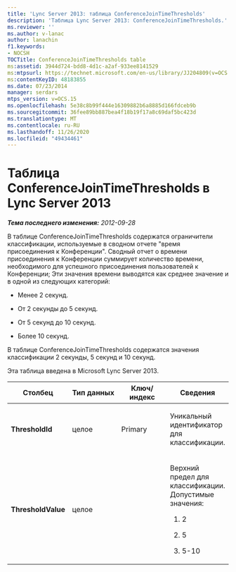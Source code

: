```yaml
---
title: 'Lync Server 2013: таблица ConferenceJoinTimeThresholds'
description: 'Таблица Lync Server 2013: ConferenceJoinTimeThresholds.'
ms.reviewer: ''
ms.author: v-lanac
author: lanachin
f1.keywords:
- NOCSH
TOCTitle: ConferenceJoinTimeThresholds table
ms:assetid: 3944d724-bdd8-4d1c-a2af-933ee8141529
ms:mtpsurl: https://technet.microsoft.com/en-us/library/JJ204809(v=OCS.15)
ms:contentKeyID: 48183855
ms.date: 07/23/2014
manager: serdars
mtps_version: v=OCS.15
ms.openlocfilehash: 5e38c8b99f444e16309882b6a8885d166fdceb9b
ms.sourcegitcommit: 36fee89bb887bea4f18b19f17a8c69daf5bc423d
ms.translationtype: MT
ms.contentlocale: ru-RU
ms.lasthandoff: 11/26/2020
ms.locfileid: "49434461"
---
```

# <a name="conferencejointimethresholds-table-in-lync-server-2013"></a>Таблица ConferenceJoinTimeThresholds в Lync Server 2013

<div data-xmlns="http://www.w3.org/1999/xhtml">

<div class="topic" data-xmlns="http://www.w3.org/1999/xhtml" data-msxsl="urn:schemas-microsoft-com:xslt" data-cs="https://msdn.microsoft.com/">

<div data-asp="https://msdn2.microsoft.com/asp">



</div>

<div id="mainSection">

<div id="mainBody">

<span> </span>

_**Тема последнего изменения:** 2012-09-28_

В таблице ConferenceJoinTimeThresholds содержатся ограничители классификации, используемые в сводном отчете "время присоединения к Конференции". Сводный отчет о времени присоединения к Конференции суммирует количество времени, необходимого для успешного присоединения пользователей к Конференции; Эти значения времени выводятся как среднее значение и в одной из следующих категорий:

  - Менее 2 секунд.

  - От 2 секунды до 5 секунд.

  - От 5 секунд до 10 секунд.

  - Более 10 секунд.

В таблице ConferenceJoinTimeThresholds содержатся значения классификации 2 секунды, 5 секунд и 10 секунд.

Эта таблица введена в Microsoft Lync Server 2013.


<table>
<colgroup>
<col style="width: 25%" />
<col style="width: 25%" />
<col style="width: 25%" />
<col style="width: 25%" />
</colgroup>
<thead>
<tr class="header">
<th>Столбец</th>
<th>Тип данных</th>
<th>Ключ/индекс</th>
<th>Сведения</th>
</tr>
</thead>
<tbody>
<tr class="odd">
<td><p><strong>ThresholdId</strong></p></td>
<td><p>целое</p></td>
<td><p>Primary</p></td>
<td><p>Уникальный идентификатор для классификации.</p></td>
</tr>
<tr class="even">
<td><p><strong>ThresholdValue</strong></p></td>
<td><p>целое</p></td>
<td></td>
<td><p>Верхний предел для классификации. Допустимые значения:</p>
<ol>
<li><p>2</p></li>
<li><p>5</p></li>
<li><p>5-10</p></li>
</ol></td>
</tr>
</tbody>
</table>


</div>

<span> </span>

</div>

</div>

</div>

